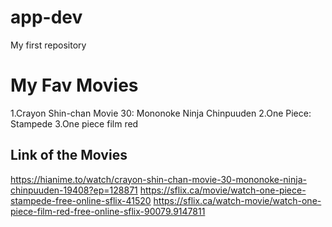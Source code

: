 # app-dev
My first repository

# My Fav Movies
1.Crayon Shin-chan Movie 30: Mononoke Ninja Chinpuuden
2.One Piece: Stampede
3.One piece film red

## Link of the Movies
https://hianime.to/watch/crayon-shin-chan-movie-30-mononoke-ninja-chinpuuden-19408?ep=128871
https://sflix.ca/movie/watch-one-piece-stampede-free-online-sflix-41520
https://sflix.ca/watch-movie/watch-one-piece-film-red-free-online-sflix-90079.9147811
